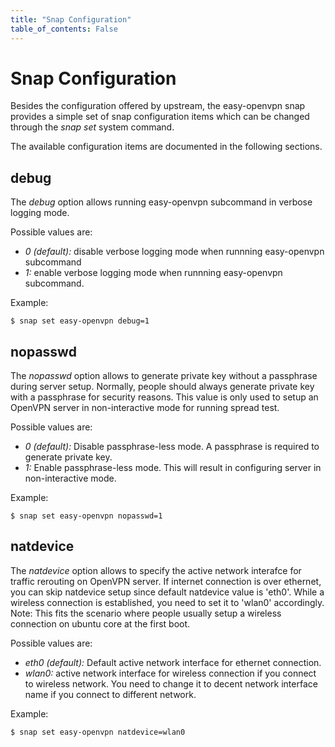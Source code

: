 ```yaml
---
title: "Snap Configuration"
table_of_contents: False
---
```


# Snap Configuration

Besides the configuration offered by upstream, the easy-openvpn snap provides a 
simple set of snap configuration items which can be changed through the *snap set* system
command.  

The available configuration items are documented in the following sections.

## debug

The *debug* option allows running easy-openvpn subcommand in verbose logging mode.

Possible values are:

 * *0 (default):* disable verbose logging mode when runnning easy-openvpn subcommand 
 * *1:* enable verbose logging mode when runnning easy-openvpn subcommand.

Example:

```
$ snap set easy-openvpn debug=1
```

## nopasswd

The *nopasswd* option allows to generate private key without a passphrase during server setup.
Normally, people should always generate private key with a passphrase for security reasons.
This value is only used to setup an OpenVPN server in non-interactive mode for running spread test.

Possible values are:

 * *0 (default):* Disable passphrase-less mode. A passphrase is required to generate private key.
 * *1:* Enable passphrase-less mode. This will result in configuring server in non-interactive mode.

Example:

```
$ snap set easy-openvpn nopasswd=1
```

## natdevice


The *natdevice* option allows to specify the active network interafce for traffic rerouting on OpenVPN server.
If internet connection is over ethernet, you can skip natdevice setup since default natdevice value is 'eth0'.
While a wireless connection is established, you need to set it to 'wlan0' accordingly.
Note: This fits the scenario where people usually setup a wireless connection on ubuntu core at the first boot.

Possible values are:

 * *eth0 (default):* Default active network interface for ethernet connection.
 * *wlan0:* active network interface for wireless connection if you connect to wireless network.
           You need to change it to decent network interface name if you connect to different network.
          
Example:

```
$ snap set easy-openvpn natdevice=wlan0
```
